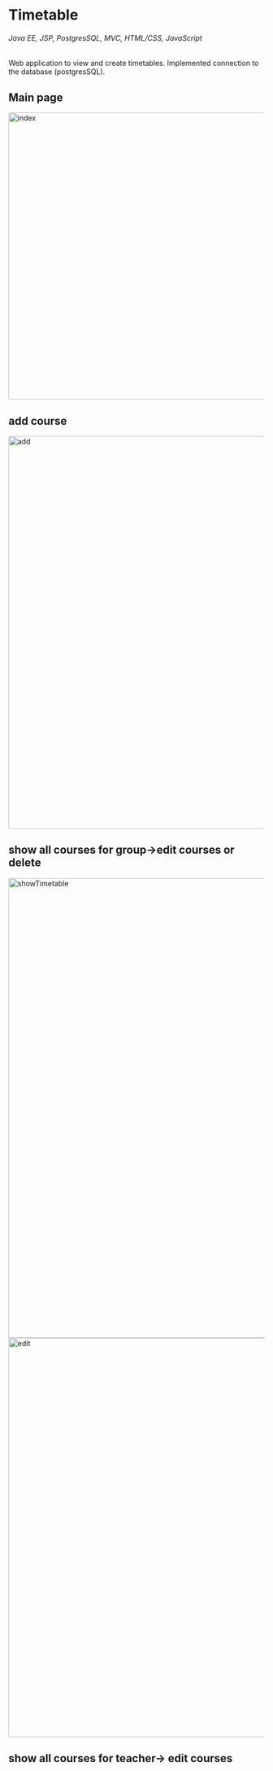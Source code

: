 # Timetable
######  Java EE, JSP, PostgresSQL, MVC, HTML/CSS, JavaScript
Web application to view and create timetables. 
Implemented connection to the database (postgresSQL).
## Main page
<img width="564" alt="index" src="https://user-images.githubusercontent.com/22415059/68318082-7da46980-00bc-11ea-97f8-780e06a25fc4.PNG">

## add course
<img width="772" alt="add" src="https://user-images.githubusercontent.com/22415059/68312686-b855d400-00b3-11ea-888f-b5a3748b5409.PNG">

## show all courses for group->edit courses or delete
<img width="904" alt="showTimetable" src="https://user-images.githubusercontent.com/22415059/68342029-fff75280-00e9-11ea-98bf-b203fec142b8.PNG">

<img width="785" alt="edit" src="https://user-images.githubusercontent.com/22415059/68312780-dc191a00-00b3-11ea-9f45-a40b44124cbc.PNG">

## show all courses for teacher-> edit courses



